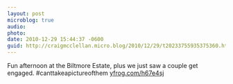 ```yaml
---
layout: post
microblog: true
audio: 
photo: 
date: 2010-12-29 15:44:37 -0600
guid: http://craigmcclellan.micro.blog/2010/12/29/t20233755935375360.html
---
```

Fun afternoon at the Biltmore Estate, plus we just saw a couple get engaged. #canttakeapictureofthem [yfrog.com/h67e4sj](http://yfrog.com/h67e4sj)

